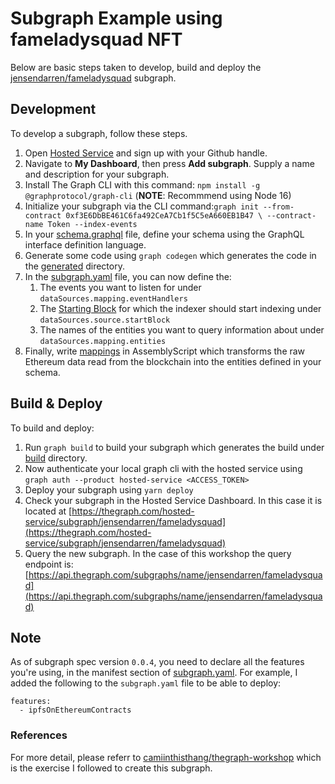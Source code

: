 # Subgraph Example using fameladysquad NFT

Below are basic steps taken to develop, build and deploy the [jensendarren/fameladysquad](https://thegraph.com/hosted-service/subgraph/jensendarren/fameladysquad) subgraph.

## Development

To develop a subgraph, follow these steps. 

1. Open [Hosted Service](https://thegraph.com/hosted-service) and sign up with your Github handle.
1. Navigate to **My Dashboard**, then press **Add subgraph**. Supply a name and description for your subgraph.
1. Install The Graph CLI with this command: `npm install -g @graphprotocol/graph-cli` (**NOTE**: Recommmend using Node 16)
1. Initialize your subgraph via the CLI command:`graph init --from-contract 0xf3E6DbBE461C6fa492CeA7Cb1f5C5eA660EB1B47 \ --contract-name Token --index-events` 
1. In your [schema.graphql](./schema.graphql) file, define your schema using the GraphQL interface definition language.
1. Generate some code using `graph codegen` which generates the code in the [generated](./generated/) directory.
1. In the [subgraph.yaml](./subgraph.yaml) file, you can now define the:
    1. The events you want to listen for under `dataSources.mapping.eventHandlers` 
    1. The [Starting Block](https://etherscan.io/tx/0xe4da13e944627e37ca8e5a2b78bda490bce02902cb706eb3976fa6b9e6cc00b0) for which the indexer should start indexing under `dataSources.source.startBlock`
    1. The names of the entities you want to query information about under `dataSources.mapping.entities`
1. Finally, write [mappings](./src/mapping.ts) in AssemblyScript which transforms the raw Ethereum data read from the blockchain into the entities defined in your schema.

## Build & Deploy

To build and deploy:

1. Run `graph build` to build your subgraph which generates the build under [build](./build/) directory.
1. Now authenticate your local graph cli with the hosted service using `graph auth --product hosted-service <ACCESS_TOKEN>`
1. Deploy your subgraph using `yarn deploy`
1. Check your subgraph in the Hosted Service Dashboard. In this case it is located at [https://thegraph.com/hosted-service/subgraph/jensendarren/fameladysquad](https://thegraph.com/hosted-service/subgraph/jensendarren/fameladysquad)
1. Query the new subgraph. In the case of this workshop the query endpoint is: [https://api.thegraph.com/subgraphs/name/jensendarren/fameladysquad](https://api.thegraph.com/subgraphs/name/jensendarren/fameladysquad)

## Note

As of subgraph spec version `0.0.4`, you need to declare all the features you're using, in the manifest section of [subgraph.yaml](./subgraph.yaml). For example, I added the following to the `subgraph.yaml` file to be able to deploy:

```
features:
  - ipfsOnEthereumContracts
```

### References

For more detail, please referr to [camiinthisthang/thegraph-workshop](https://github.com/camiinthisthang/thegraph-workshop/blob/main/README.md) which is the exercise I followed to create this subgraph.
